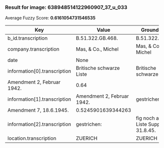 ### Result for image: 638948514122960907_37_u_033
Average Fuzzy Score: **0.6161054731546535**
<small>

| Key | Value | Ground Truth | Score |
| --- | --- | --- | --- |
| b_id.transcription | B.51.322.GB.468. | B.51.322.GB.468. | 1.0 |
| company.transcription | Mas, & Co., Michel | Mas, & Co., Michel | 1.0 |
| date | None |  | 0.0 |
| information[0].transcription | Britische schwarze Liste | Britische schwarze Liste
Amendment 2, Februar 1942. | 0.64 |
| information[1].transcription | Amendment 2, Februar 1942. | gestrichen:
Amendment 7, 18.6.1945. | 0.5245901639344263 |
| information[2].transcription | gestrichen: | fig noch auf franz Liste Suppl. 6, 31.8.45. | 0.14814814814814814 |
| location.transcription | ZUERICH | ZUERICH | 1.0 |

</small>

